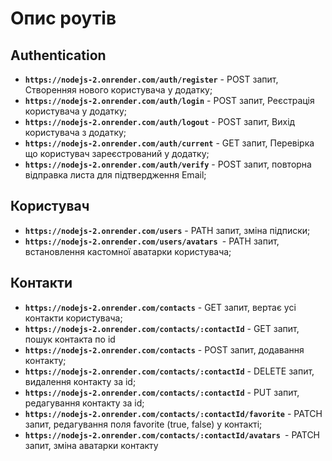 # Опис роутів

## Authentication

- **`https://nodejs-2.onrender.com/auth/register`** - POST запит, Створенняя нового користувача у додатку;
- **`https://nodejs-2.onrender.com/auth/login`** - POST запит, Реєстрація користувача у додатку;
- **`https://nodejs-2.onrender.com/auth/logout`** - POST запит, Вихід користувача з додатку;
- **`https://nodejs-2.onrender.com/auth/current`** - GET запит, Перевірка що користувач зареєстрований у додатку;
- **`https://nodejs-2.onrender.com/auth/verify`** - POST запит,  повторна відправка листа для підтвердження Email;

##  Користувач

- **`https://nodejs-2.onrender.com/users`** - PATH запит, зміна підписки;
- **`https://nodejs-2.onrender.com/users/avatars `**-  PATH запит, встановлення кастомної аватарки користувача;

##  Контакти
- **`https://nodejs-2.onrender.com/contacts`** - GET запит, вертає усі контакти користувача;
 - **`https://nodejs-2.onrender.com/contacts/:contactId`** - GET запит, пошук контакта по id  
 - **`https://nodejs-2.onrender.com/contacts`** - POST запит, додавання контакту;
 - **`https://nodejs-2.onrender.com/contacts/:contactId`** - DELETE запит, видалення контакту за id;
 - **`https://nodejs-2.onrender.com/contacts/:contactId`** - PUT запит, редагування контакту за id;
 - **`https://nodejs-2.onrender.com/contacts/:contactId/favorite`** - PATCH запит, редагування поля favorite (true, false) у контакті;
 - **`https://nodejs-2.onrender.com/contacts/:contactId/avatars `**- PATCH запит, зміна аватарки контакту
